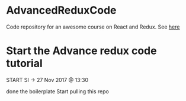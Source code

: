 # AdvancedReduxCode

Code repository for an awesome course on React and Redux.  See [here](https://www.udemy.com/react-redux-tutorial)

# Start the Advance redux code tutorial

START SI -> 27 Nov 2017 @ 13:30

done the boilerplate
Start pulling this repo
